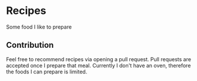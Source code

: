 # Recipes
Some food I like to prepare


## Contribution
Feel free to recommend recipes via opening a pull request. Pull requests are accepted once I prepare that meal.
Currently I don't have an oven, therefore the foods I can prepare is limited.
